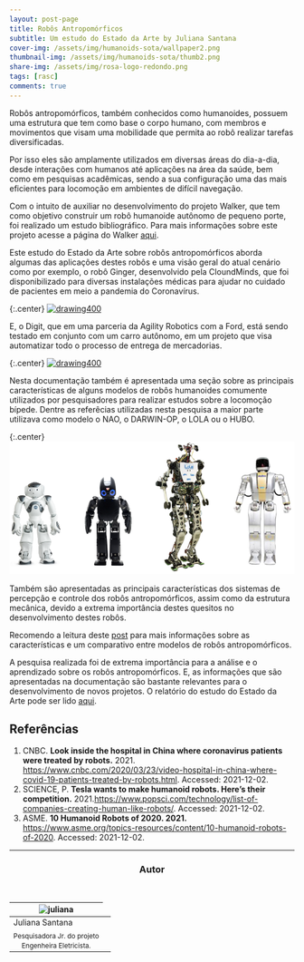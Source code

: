 ```yaml
---
layout: post-page
title: Robôs Antropomórficos
subtitle: Um estudo do Estado da Arte by Juliana Santana
cover-img: /assets/img/humanoids-sota/wallpaper2.png
thumbnail-img: /assets/img/humanoids-sota/thumb2.png
share-img: /assets/img/rosa-logo-redondo.png
tags: [rasc]
comments: true
---
```


Robôs antropomórficos, também conhecidos como humanoides, possuem uma estrutura que tem como base o corpo humano, com membros e movimentos que visam uma mobilidade que permita ao robô realizar tarefas diversificadas.

Por isso eles são amplamente utilizados em diversas áreas do dia-a-dia, desde interações com humanos até aplicações na área da saúde, bem como em pesquisas acadêmicas, sendo a sua configuração uma das mais eficientes para locomoção em ambientes de difícil navegação.

Com o intuito de auxiliar no desenvolvimento do projeto Walker, que tem como objetivo construir um robô humanoide autônomo de pequeno porte, foi realizado um estudo bibliográfico. Para mais informações sobre este projeto acesse a página do Walker [aqui](https://mhar-vell.github.io/rasc/project-walker/). 

Este estudo do Estado da Arte sobre robôs antropomórficos aborda algumas das aplicações destes robôs e uma visão geral do atual cenário como por exemplo, o robô Ginger, desenvolvido pela CloundMinds, que foi disponibilizado para diversas instalações médicas para ajudar no cuidado de pacientes em meio a pandemia do Coronavírus. 

{:.center}
[![drawing400](../assets/img/humanoids-sota/ginger.gif)](../assets/img/humanoids-sota/ginger.gif)

E, o Digit, que em uma parceria da Agility Robotics com a Ford, está sendo testado em conjunto com um carro autônomo, em um projeto que visa automatizar todo o processo de entrega de mercadorias.

{:.center}
[![drawing400](../assets/img/humanoids-sota/Agility-GIF-2.gif)](../assets/img/humanoids-sota/Agility-GIF-2.gif)


Nesta documentação também é apresentada uma seção sobre as principais características de alguns modelos de robôs humanoides comumente utilizados por pesquisadores para realizar estudos sobre a locomoção bípede. Dentre as referêcias utilizadas nesta pesquisa a maior parte utilizava como modelo o NAO, o DARWIN-OP, o LOLA ou o HUBO.

{:.center}
[![drawing600](../assets/img/humanoids-sota/robots.png)](../assets/img/humanoids-sota/robots.png)

Também são apresentadas as principais características dos sistemas de percepção e controle dos robôs antropomórficos, assim como da estrutura mecânica, devido a extrema importância destes quesitos no desenvolvimento destes robôs.

Recomendo a leitura deste [post](https://mhar-vell.github.io/rasc/2021-10-06-walker-comparativo/) para mais informações sobre as características e um comparativo entre modelos de robôs antropomórficos.

A pesquisa realizada foi de extrema importância para a análise e o aprendizado sobre os robôs antropomórficos. E, as informações que são apresentadas na documentação são bastante relevantes para o desenvolvimento de novos projetos. O relatório do estudo do Estado da Arte pode ser lido [aqui](https://github.com/Brazilian-Institute-of-Robotics/bir_humanoid_sota/tree/sota).

## Referências

1. CNBC. **Look inside the hospital in China where coronavirus patients were treated by robots.** 2021. <https://www.cnbc.com/2020/03/23/video-hospital-in-china-where-covid-19-patients-treated-by-robots.html>. Accessed: 2021-12-02.
2. SCIENCE, P. **Tesla wants to make humanoid robots. Here’s their competition.** 2021.<https://www.popsci.com/technology/list-of-companies-creating-human-like-robots/>. Accessed: 2021-12-02.
3. ASME. **10 Humanoid Robots of 2020. 2021.** <https://www.asme.org/topics-resources/content/10-humanoid-robots-of-2020>. Accessed: 2021-12-02. 

* * *

<!-- autor -->
<center><h3 class="post-title">Autor</h3><br/></center>
<div class="row">
<div class="col-xl-auto offset-xl-0 col-lg-4 offset-lg-0 center">
  <table class="table-borderless highlight">
    <thead>
      <tr>
        <th><img src="{{ 'assets/img/people/juliana-1.png' | relative_url }}" width="100" alt="juliana" class="img-fluid rounded-circle" /></th>
      </tr>
    </thead>
    <tbody>
      <tr class="font-weight-bolder" style="text-align: center margin-top: 0">
        <td>Juliana Santana</td>
      </tr>
      <tr style="text-align: center" >
        <td style="vertical-align: top"><small>Pesquisadora Jr. do projeto <br>Engenheira Eletricista.</small></td>
        <td></td>
      </tr>
    </tbody>
  </table>
</div>
</div>

<br>

<br>


